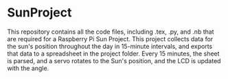 # SunProject
This repository contains all the code files, including .tex, .py, and .nb that are required for a Raspberry Pi Sun Project.
This project collects data for the sun's position throughout the day in 15-minute intervals, and exports that data to a spreadsheet
in the project folder. 
Every 15 minutes, the sheet is parsed, and a servo rotates to the Sun's position, and the LCD is updated with the angle. 

